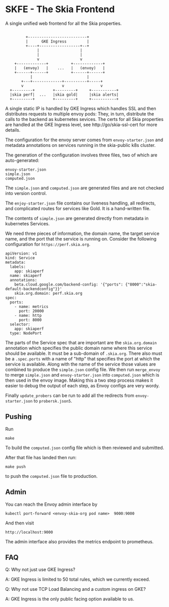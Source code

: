 # SKFE - The Skia Frontend

A single unified web frontend for all the Skia properties.

```

         +--------------------------+
         |      GKE Ingress         |
         +----+------------------+--+
              |                  |
              |                  |
              v                  v
    +-------------+          +-------------+
    |   (envoy)   |    ...   |   (envoy)   |
    +------+------+          +------+------+
           |                        |
       +---+-------------+----------+-----+
       v                 v                v
  +---------+        +---------+     +-----------+
  |skia perf|  ...   |skia gold|     |skia alerts|
  +---------+        +---------+     +-----------+

```

A single static IP is handled by GKE Ingress which handles SSL and then
distributes requests to multiple envoy pods: They, in turn, distribute the calls
to the backend as kubernetes sevices. The certs for all Skia properties are
handled at the GKE Ingress level, see http://go/skia-ssl-cert for more details.

The configuration for the envoy server comes from `envoy-starter.json` and
metadata annotations on services running in the skia-public k8s cluster.

The generation of the configuration involves three files, two of which are
auto-generated:

    envoy-starter.json
    simple.json
    computed.json

The `simple.json` and `computed.json` are generated files and are not checked
into version control.

The `enjoy-starter.json` file contains our liveness handling, all redirects, and
complicated routes for services like Gold. It is a hand-written file.

The contents of `simple.json` are generated directly from metadata in
kubernetes Services.

We need three pieces of information, the domain name, the target service name,
and the port that the service is running on. Consider the following
configuration for `https://perf.skia.org`.

~~~
apiVersion: v1
kind: Service
metadata:
  labels:
    app: skiaperf
  name: skiaperf
  annotations:
    beta.cloud.google.com/backend-config: '{"ports": {"8000":"skia-default-backendconfig"}}'
    skia.org.domain: perf.skia.org
spec:
  ports:
    - name: metrics
      port: 20000
    - name: http
      port: 8000
  selector:
    app: skiaperf
  type: NodePort
~~~

The parts of the Service spec that are important are the `skia.org.domain`
annotation which specifies the public domain name where this service should be
available. It must be a sub-domain of `.skia.org`. There also must be a
`.spec.ports` with a name of "http" that specifies the port at which the service
is available. Along with the name of the service those values are combined to
produce the `simple.json` config file. We then run `merge_envoy` to merge
`simple.json` and `envoy-starter.json` into `computed.json` which is then used
in the envoy image. Making this a two step process makes it easier to debug the
output of each step, as Envoy configs are very wordy.

Finally `update_probers` can be run to add all the redirects from
`envoy-starter.json` to `probersk.json5`.

## Pushing

Run

    make

To build the `computed.json` config file which is then reviewed and submitted.

After that file has landed then run:

    make push

to push the `computed.json` file to production.

## Admin

You can reach the Envoy admin interface by

    kubectl port-forward <envoy-skia-org pod name>  9000:9000

And then visit

    http://localhost:9000

The admin interface also provides the metrics endpoint to prometheus.

## FAQ

Q: Why not just use GKE Ingress?

A: GKE Ingress is limited to 50 total rules, which we currently exceed.

Q: Why not use TCP Load Balancing and a custom ingress on GKE?

A: GKE Ingress is the only public facing option available to us.